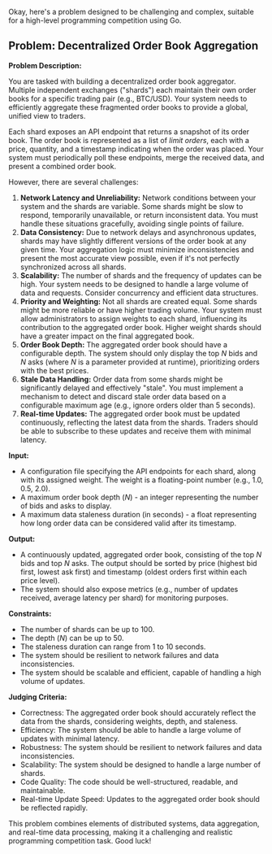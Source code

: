 Okay, here's a problem designed to be challenging and complex, suitable for a high-level programming competition using Go.

## Problem: Decentralized Order Book Aggregation

**Problem Description:**

You are tasked with building a decentralized order book aggregator. Multiple independent exchanges ("shards") each maintain their own order books for a specific trading pair (e.g., BTC/USD). Your system needs to efficiently aggregate these fragmented order books to provide a global, unified view to traders.

Each shard exposes an API endpoint that returns a snapshot of its order book. The order book is represented as a list of *limit orders*, each with a price, quantity, and a timestamp indicating when the order was placed.  Your system must periodically poll these endpoints, merge the received data, and present a combined order book.

However, there are several challenges:

1.  **Network Latency and Unreliability:** Network conditions between your system and the shards are variable. Some shards might be slow to respond, temporarily unavailable, or return inconsistent data.  You must handle these situations gracefully, avoiding single points of failure.
2.  **Data Consistency:** Due to network delays and asynchronous updates, shards may have slightly different versions of the order book at any given time.  Your aggregation logic must minimize inconsistencies and present the most accurate view possible, even if it's not perfectly synchronized across all shards.
3.  **Scalability:** The number of shards and the frequency of updates can be high. Your system needs to be designed to handle a large volume of data and requests.  Consider concurrency and efficient data structures.
4.  **Priority and Weighting:** Not all shards are created equal. Some shards might be more reliable or have higher trading volume. Your system must allow administrators to assign weights to each shard, influencing its contribution to the aggregated order book. Higher weight shards should have a greater impact on the final aggregated book.
5.  **Order Book Depth:** The aggregated order book should have a configurable depth.  The system should only display the top *N* bids and *N* asks (where *N* is a parameter provided at runtime), prioritizing orders with the best prices.
6. **Stale Data Handling:** Order data from some shards might be significantly delayed and effectively "stale". You must implement a mechanism to detect and discard stale order data based on a configurable maximum age (e.g., ignore orders older than 5 seconds).
7. **Real-time Updates:** The aggregated order book must be updated continuously, reflecting the latest data from the shards. Traders should be able to subscribe to these updates and receive them with minimal latency.

**Input:**

*   A configuration file specifying the API endpoints for each shard, along with its assigned weight.  The weight is a floating-point number (e.g., 1.0, 0.5, 2.0).
*   A maximum order book depth (*N*) - an integer representing the number of bids and asks to display.
*   A maximum data staleness duration (in seconds) - a float representing how long order data can be considered valid after its timestamp.

**Output:**

*   A continuously updated, aggregated order book, consisting of the top *N* bids and top *N* asks.  The output should be sorted by price (highest bid first, lowest ask first) and timestamp (oldest orders first within each price level).
*   The system should also expose metrics (e.g., number of updates received, average latency per shard) for monitoring purposes.

**Constraints:**

*   The number of shards can be up to 100.
*   The depth (*N*) can be up to 50.
*   The staleness duration can range from 1 to 10 seconds.
*   The system should be resilient to network failures and data inconsistencies.
*   The system should be scalable and efficient, capable of handling a high volume of updates.

**Judging Criteria:**

*   Correctness: The aggregated order book should accurately reflect the data from the shards, considering weights, depth, and staleness.
*   Efficiency: The system should be able to handle a large volume of updates with minimal latency.
*   Robustness: The system should be resilient to network failures and data inconsistencies.
*   Scalability: The system should be designed to handle a large number of shards.
*   Code Quality: The code should be well-structured, readable, and maintainable.
*   Real-time Update Speed: Updates to the aggregated order book should be reflected rapidly.

This problem combines elements of distributed systems, data aggregation, and real-time data processing, making it a challenging and realistic programming competition task. Good luck!
